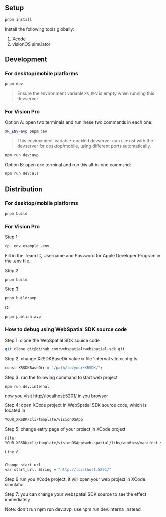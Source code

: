 ## Setup

```bash
pnpm install
```

Install the following tools globally:

1. Xcode
2. visionOS simulator
<!-- 3. `pnpm add -g @webspatial/builder` -->

## Development

### For desktop/mobile platforms

```bash
pnpm dev
```

> Ensure the environment variable `XR_ENV` is empty when running this devserver

### For Vision Pro

Option A: open two terminals and run these two commands in each one:

```bash
XR_ENV=avp pnpm dev
```

> This environment-variable-enabled devserver can coexist with the devserver for desktop/mobile, using different ports automatically.

```bash
npm run dev:avp
```

Option B: open one terminal and run this all-in-one command:

```bash
npm run dev:all
```

## Distribution

### For desktop/mobile platforms

```bash
pnpm build
```

### For Vision Pro

Step 1:

```bash
cp .env.example .env
```

Fill in the Team ID, Username and Password for Apple Developer Program in the .env file.

Step 2:

```bash
pnpm build
```

Step 3:

```bash
pnpm build:avp
```

Or

```bash
pnpm publish:avp
```

### How to debug using WebSpatial SDK source code

Step 1: clone the WebSpatial SDK source code

```bash
git clone git@github.com:webspatial/webspatial-sdk.git
```

Step 2: change XRSDKBaseDir value in file 'internal.vite.config.ts'

```bash
const XRSDKBaseDir = "/path/to/your/XRSDK/";

```

Step 3: run the following command to start web project

```bash
npm run dev:internal
```


now you visit http://localhost:5201/ in you browser


Step 4: open XCode project in WebSpatial SDK source code, which is located in

```bash
YOUR_XRSDK/cli/template/visionOSApp
```

Step 5: change entry page of your project in XCode project

```bash
File:
YOUR_XRSDK/cli/template/visionOSApp/web-spatial/libs/webView/manifest.swift

Line 8


Change start_url
var start_url: String = "http://localhost:5201/"
```

Step 6
run you XCode project, it will open your web project in XCode simulator


Step 7: you can change your webspatial SDK source to see the effect immediately

Note: don't run npm run dev:avp, use npm run dev:internal instead

